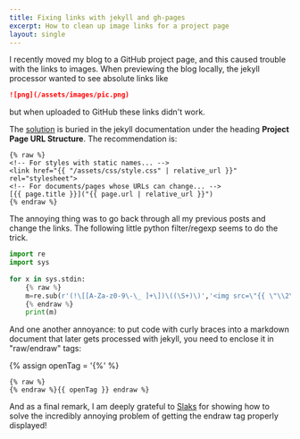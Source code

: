 ```yaml
---
title: Fixing links with jekyll and gh-pages
excerpt: How to clean up image links for a project page
layout: single
---
```


I recently moved my blog to a GitHub project page, and this caused trouble with the links
to images. When previewing the blog locally, the jekyll processor wanted to see absolute links
like 

```md
![png](/assets/images/pic.png)
```

but when uploaded to GitHub these links didn't work.

The [solution](https://jekyllrb.com/docs/github-pages/) is buried in  the jekyll documentation
under the heading **Project Page URL Structure**.  The recommendation is:

```
{% raw %}
<!-- For styles with static names... -->
<link href="{{ "/assets/css/style.css" | relative_url }}" rel="stylesheet">
<!-- For documents/pages whose URLs can change... -->
[{{ page.title }}]("{{ page.url | relative_url }}")
{% endraw %}
```



The annoying thing was to go back through all my previous posts and change the links. The following little
python filter/regexp seems to do the trick.

```python
import re
import sys
    
for x in sys.stdin:
	{% raw %}
	m=re.sub(r'(!\[[A-Za-z0-9\-\_ ]+\])\((\S+)\)','<img src=\"{{ \"\\2\" | relative_url }}\">',x.strip())
	{% endraw %}
	print(m)
```

And one another annoyance: to put code with curly braces into a markdown document that later gets processed with jekyll, 
you need to enclose it in "raw/endraw" tags:

{% assign openTag = '{%' %}
```liquid {% raw %}
{% raw %}
{% endraw %}{{ openTag }} endraw %}
```

And as a final remark, I am deeply grateful to [Slaks](https://blog.slaks.net/2013-06-10/jekyll-endraw-in-code/) for showing
how to solve the incredibly annoying problem of getting the endraw tag properly displayed!



